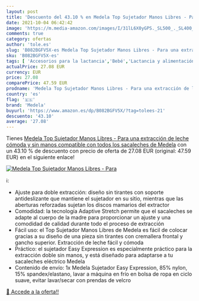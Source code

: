 ```yaml
---
layout: post
title: 'Descuento del 43.10 % en Medela Top Sujetador Manos Libres - Para'
date: 2021-10-04 06:42:42
image: 'https://m.media-amazon.com/images/I/31lL6X0yGPS._SL500_._SL400_.jpg'
comments: true
category: ofertas
author: 'tole.es'
slug: 'B082BGFV5X-es Medela Top Sujetador Manos Libres - Para una extracción de...'
sku: 'B082BGFV5X-es'
tags: [ 'Accesorios para la lactancia','Bebé','Lactancia y alimentación','Sacaleches','medela','sacaleches', ]
actualPrice: 27.08 EUR
currency: EUR
price: 27.08
comparePrice: 47.59 EUR
prodname: 'Medela Top Sujetador Manos Libres - Para una extracción de leche cómoda y sin manos  compatible con todos los sacaleches de Medela'
country: 'es'
flag: '🇪🇸'
brand: 'Medela'
buyurl: 'https://www.amazon.es/dp/B082BGFV5X/?tag=tolees-21'
descuento: '43.10'
average: '27.08'
---
```


Tienes [Medela Top Sujetador Manos Libres - Para una extracción de leche cómoda y sin manos  compatible con todos los sacaleches de Medela](https://www.amazon.es/dp/B082BGFV5X/?tag=tolees-21) con un 43.10 % de descuento con precio de oferta de 27.08 EUR (original: 47.59 EUR) en el siguiente enlace!

[![Medela Top Sujetador Manos Libres - Para](https://m.media-amazon.com/images/I/31lL6X0yGPS._SL500_._SL400_.jpg)](https://www.amazon.es/dp/B082BGFV5X/?tag=tolees-21)

ℹ️:

- Ajuste para doble extracción: diseño sin tirantes con soporte antideslizante que mantiene el sujetador en su sitio, mientras que las aberturas reforzadas sujetan los discos mamarios del extractor
- Comodidad: la tecnología Adaptive Stretch permite que el sacaleches se adapte al cuerpo de la madre para proporcionar un ajuste y una comodidad de calidad durante todo el proceso de extracción
- Fácil uso: el Top Sujetador Manos Libres de Medela es fácil de colocar gracias a su diseño de una pieza sin tirantes con cremallera frontal y gancho superior. Extracción de leche fácil y cómoda
- Práctico: el sujetador Easy Expression es especialmente práctico para la extracción doble sin manos, y está diseñado para adaptarse a tu sacaleches eléctrico Medela
- Contenido de envío: 1x Medela Sujetador Easy Expression, 85% nylon, 15% spandex/elastano, lavar a máquina en frío en bolsa de ropa en ciclo suave, evitar lavar/secar con prendas de velcro

[🛒 Accede a la oferta!!](https://www.amazon.es/dp/B082BGFV5X/?tag=tolees-21)
